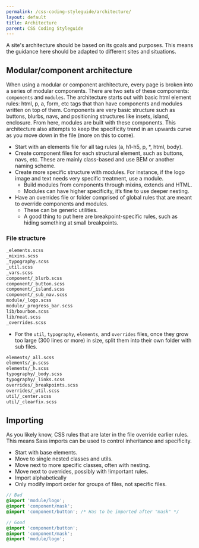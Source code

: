 ```yaml
---
permalink: /css-coding-styleguide/architecture/
layout: default
title: Architecture
parent: CSS Coding Styleguide
---
```


A site's architecture should be based on its goals and purposes. This means the guidance here should be adapted to different sites and situations.

## Modular/component architecture
When using a modular or component architecture, every page is broken into a series of modular components. There are two sets of these components: ```components``` and ```modules```. The architecture starts out with basic html element rules: html, p, a, form, etc tags that than have components and modules written on top of them. Components are very basic structure such as buttons, blurbs, navs, and positioning structures like insets, island, enclosure. From here, modules are built with these components. This architecture also attempts to keep the specificity trend in an upwards curve as you move down in the file (more on this to come).

- Start with an elements file for all tag rules (a, h1-h5, p, *, html, body).
- Create component files for each structural element, such as buttons, navs, etc. These are mainly class-based and use BEM or another naming scheme.
- Create more specific structure with modules. For instance, if the logo image and text needs very specific treatment, use a module.
  - Build modules from components through mixins, extends and HTML.
  - Modules can have higher specificity, it’s fine to use deeper nesting.
- Have an overrides file or folder comprised of global rules that are meant to override components and modules.
  - These can be generic utilities.
  - A good thing to put here are breakpoint-specific rules, such as hiding something at small breakpoints.

### File structure
```sh
_elements.scss
_mixins.scss
_typography.scss
_util.scss
_vars.scss
component/_blurb.scss
component/_button.scss
component/_island.scss
component/_sub_nav.scss
module/_logo.scss
module/_progress_bar.scss
lib/bourbon.scss
lib/neat.scss
_overrides.scss
```

- For the `util`, `typography`, `elements`, and `overrides` files, once they grow too large (300 lines or more) in size, split them into their own folder with sub files.

```sh
elements/_all.scss
elements/_p.scss
elements/_h.scss
typography/_body.scss
typography/_links.scss
overrides/_breakpoints.scss
overrides/_util.scss
util/_center.scss
util/_clearfix.scss
```


## Importing
As you likely know, CSS rules that are later in the file override earlier rules. This means Sass imports can be used to control inheritance and specificity.
- Start with base elements.
- Move to single nested classes and utils.
- Move next to more specific classes, often with nesting.
- Move next to overrides, possibly with !important rules.
- Import alphabetically
- Only modify import order for groups of files, not specific files.

```scss
// Bad
@import 'module/logo';
@import 'component/mask';
@import 'component/button'; /* Has to be imported after "mask" */

// Good
@import 'component/button';
@import 'component/mask';
@import 'module/logo';
```
